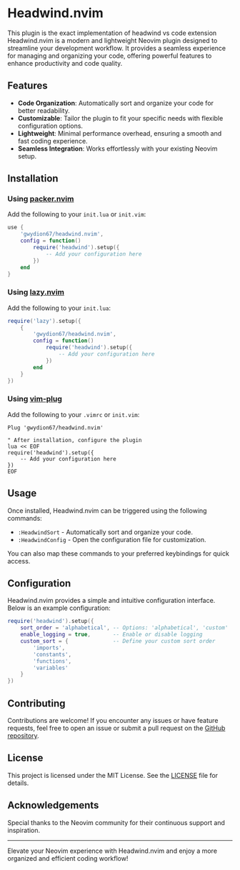 # Headwind.nvim
This plugin is the exact implementation of headwind vs code extension
Headwind.nvim is a modern and lightweight Neovim plugin designed to streamline your development workflow. It provides a seamless experience for managing and organizing your code, offering powerful features to enhance productivity and code quality.

## Features

- **Code Organization**: Automatically sort and organize your code for better readability.
- **Customizable**: Tailor the plugin to fit your specific needs with flexible configuration options.
- **Lightweight**: Minimal performance overhead, ensuring a smooth and fast coding experience.
- **Seamless Integration**: Works effortlessly with your existing Neovim setup.

## Installation

### Using [packer.nvim](https://github.com/wbthomason/packer.nvim)

Add the following to your `init.lua` or `init.vim`:

```lua
use {
    'gwydion67/headwind.nvim',
    config = function()
        require('headwind').setup({
            -- Add your configuration here
        })
    end
}
```

### Using [lazy.nvim](https://github.com/folke/lazy.nvim)

Add the following to your `init.lua`:

```lua
require('lazy').setup({
    {
        'gwydion67/headwind.nvim',
        config = function()
            require('headwind').setup({
                -- Add your configuration here
            })
        end
    }
})
```

### Using [vim-plug](https://github.com/junegunn/vim-plug)

Add the following to your `.vimrc` or `init.vim`:

```vim
Plug 'gwydion67/headwind.nvim'

" After installation, configure the plugin
lua << EOF
require('headwind').setup({
    -- Add your configuration here
})
EOF
```

## Usage

Once installed, Headwind.nvim can be triggered using the following commands:

- `:HeadwindSort` - Automatically sort and organize your code.
- `:HeadwindConfig` - Open the configuration file for customization.

You can also map these commands to your preferred keybindings for quick access.

## Configuration

Headwind.nvim provides a simple and intuitive configuration interface. Below is an example configuration:

```lua
require('headwind').setup({
    sort_order = 'alphabetical', -- Options: 'alphabetical', 'custom'
    enable_logging = true,       -- Enable or disable logging
    custom_sort = {              -- Define your custom sort order
        'imports',
        'constants',
        'functions',
        'variables'
    }
})
```

## Contributing

Contributions are welcome! If you encounter any issues or have feature requests, feel free to open an issue or submit a pull request on the [GitHub repository](https://github.com/gwydion67/headwind.nvim).

## License

This project is licensed under the MIT License. See the [LICENSE](LICENSE) file for details.

## Acknowledgements

Special thanks to the Neovim community for their continuous support and inspiration.

---
Elevate your Neovim experience with Headwind.nvim and enjoy a more organized and efficient coding workflow!

